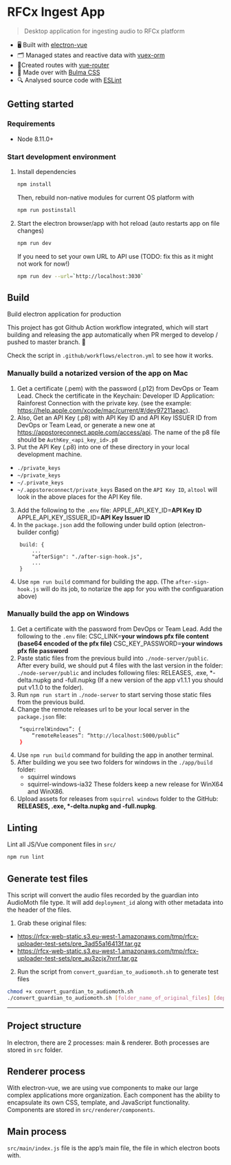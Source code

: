 # RFCx Ingest App

> Desktop application for ingesting audio to RFCx platform

- 🖥 Built with [electron-vue](https://github.com/SimulatedGREG/electron-vue)
- 🗂 Managed states and reactive data with [vuex-orm](https://github.com/vuex-orm/vuex-orm)
- 🚦Created routes with [vue-router](https://github.com/vuejs/vue-router)
- 💅 Made over with [Bulma CSS](https://bulma.io/)
- 🔍 Analysed source code with [ESLint](https://eslint.org/)

## Getting started

### Requirements

- Node 8.11.0+

### Start development environment

1. Install dependencies

    ``` bash
    npm install
    ```

    Then, rebuild non-native modules for current OS platform with

    ``` bash
    npm run postinstall
    ```

2. Start the electron browser/app with hot reload (auto restarts app on file changes)

    ``` bash
    npm run dev
    ```
    If you need to set your own URL to API use (TODO: fix this as it might not work for now!)

    ``` bash
    npm run dev --url=`http://localhost:3030`
    ```

## Build
Build electron application for production

This project has got Github Action workflow integrated, which will start building and releasing the app automatically when PR merged to develop / pushed to master branch. 🦾

Check the script in `.github/workflows/electron.yml` to see how it works.

### Manually build a notarized version of the app on Mac

1. Get a certificate (.pem) with the password (.p12) from DevOps or Team Lead. Check the certificate in the Keychain: Developer ID Application: Rainforest Connection with the private key. (see the example: https://help.apple.com/xcode/mac/current/#/dev97211aeac).
2. Also, Get an API Key (.p8) with API Key ID and API Key ISSUER ID from DevOps or Team Lead, or generate a new one at https://appstoreconnect.apple.com/access/api. The name of the p8 file should be `AuthKey_<api_key_id>.p8`
3. Put the API Key (.p8) into one of these directory in your local development machine.
* `./private_keys`
* `~/private_keys`
* `~/.private_keys`
* `~/.appstoreconnect/private_keys`
Based on the `API Key ID`, `altool` will look in the above places for the API Key file.
3. Add the following to the `.env` file:
APPLE_API_KEY_ID=**API Key ID**
APPLE_API_KEY_ISSUER_ID=**API Key Issuer ID**
5. In the `package.json` add the following under build option (electron-builder config)
```
    build: {
        ...
        "afterSign": "./after-sign-hook.js",
        ...
    }
```

4. Use ```npm run build``` command for building the app.
(The `after-sign-hook.js` will do its job, to notarize the app for you with the configuaration above)

### Manually build the app on Windows

1. Get a certificate with the password from DevOps or Team Lead.
Add the following to the `.env` file:
CSC_LINK=**your windows pfx file content (base64 encoded of the pfx file)**
CSC_KEY_PASSWORD=**your windows pfx file password**
2. Paste static files from the previous build into `./node-server/public`. After every build, we should put 4 files with the last version in the folder: `./node-server/public` and includes following files: RELEASES, .exe, *-delta.nupkg and -full.nupkg (If a new version of the app v1.1.1 you should put v1.1.0 to the folder).
3. Run ```npm run start``` in `./node-server` to start serving those static files from the previous build.
3. Change the remote releases url to be your local server in the `package.json` file:
``` bash
    “squirrelWindows”: {
        “remoteReleases”: “http://localhost:5000/public”
    }
```
4. Use ```npm run build``` command for building the app in another terminal.
5. After building we you see two folders for windows in the `./app/build` folder:
    - squirrel windows
    - squirrel-windows-ia32
These folders keep a new release for WinX64 and WinX86.
6. Upload assets for releases from `squirrel windows` folder to the GitHub: __RELEASES, .exe, *-delta.nupkg and -full.nupkg__.

## Linting

Lint all JS/Vue component files in `src/`
``` bash
npm run lint
```

## Generate test files
This script will convert the audio files recorded by the guardian into AudioMoth file type. It will add `deployment_id` along with other metadata into the header of the files.

1. Grab these original files:
- https://rfcx-web-static.s3.eu-west-1.amazonaws.com/tmp/rfcx-uploader-test-sets/pre_3ad55a16413f.tar.gz
- https://rfcx-web-static.s3.eu-west-1.amazonaws.com/tmp/rfcx-uploader-test-sets/pre_au3zcjx7nrrf.tar.gz
2. Run the script from `convert_guardian_to_audiomoth.sh` to generate test files
``` bash
chmod +x convert_guardian_to_audiomoth.sh 
./convert_guardian_to_audiomoth.sh [folder_name_of_original_files] [deployment_id]
```
---

## Project structure
In electron, there are 2 processes: main & renderer. Both processes are stored in `src` folder.

## Renderer process
With electron-vue, we are using vue components to make our large complex applications more organization. Each component has the ability to encapsulate its own CSS, template, and JavaScript functionality. Components are stored in `src/renderer/components`.

## Main process
`src/main/index.js` file is the app’s main file, the file in which electron boots with.

